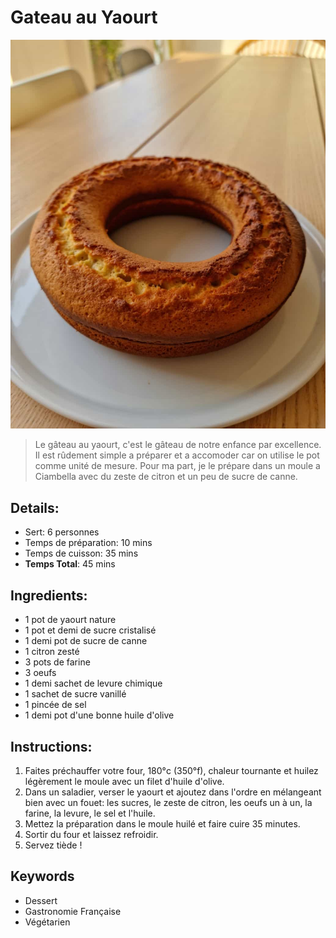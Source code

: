 # Gateau au Yaourt 

![Gateau au Yaourt](https://github.com/anamorph/recettes/blob/main/photos/fr-dessert-gateau-au-yaourt-01.jpg?raw=true)

> Le gâteau au yaourt, c'est le gâteau de notre enfance par excellence. Il est rûdement simple a préparer et a accomoder car on utilise le pot comme unité de mesure. Pour ma part, je le prépare dans un moule a Ciambella avec du zeste de citron et un peu de sucre de canne.

## Details:
* Sert: 6 personnes 
* Temps de préparation: 10 mins 
* Temps de cuisson: 35 mins 
* **Temps Total**: 45 mins 

## Ingredients: 
* 1 pot de yaourt nature 
* 1 pot et demi de sucre cristalisé
* 1 demi pot de sucre de canne 
* 1 citron zesté
* 3 pots de farine 
* 3 oeufs 
* 1 demi sachet de levure chimique 
* 1 sachet de sucre vanillé 
* 1 pincée de sel 
* 1 demi pot d'une bonne huile d'olive 

## Instructions:
1. Faites préchauffer votre four, 180°c (350°f), chaleur tournante et huilez légèrement le moule avec un filet d'huile d'olive. 
1. Dans un saladier, verser le yaourt et ajoutez dans l'ordre en mélangeant bien avec un fouet: les sucres, le zeste de citron, les oeufs un à un, la farine, la levure, le sel et l'huile.
1. Mettez la préparation dans le moule huilé et faire cuire 35 minutes. 
1. Sortir du four et laissez refroidir. 
1. Servez tiède !

## Keywords
* Dessert
* Gastronomie Française
* Végétarien